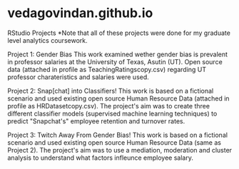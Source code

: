 # vedagovindan.github.io
RStudio Projects 
*Note that all of these projects were done for my graduate level analytics coursework. 

Project 1: Gender Bias 
This work examined wether gender bias is prevalent in professor salaries at the University of Texas, Asutin (UT). Open source data (attached in profile as TeachingRatingscopy.csv) regarding UT professor charateristics and salaries were used. 

Project 2: Snap[chat] into Classifiers!
This work is based on a fictional scenario and used existing open source Human Resource Data (attached in profile as HRDatasetcopy.csv). The project's aim was to create three different classifier models (supervised machine learning techniques) to predict "Snapchat's" employee retention and turnover rates. 

Project 3: Twitch Away From Gender Bias!
This work is based on a fictional scenario and used existing open source Human Resource Data (same as Project 2). The project's aim was to use a mediation, moderation and cluster analysis to understand what factors infleunce employee salary. 
